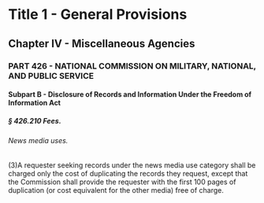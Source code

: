 
# Title 1 - General Provisions
## Chapter IV - Miscellaneous Agencies
### PART 426 - NATIONAL COMMISSION ON MILITARY, NATIONAL, AND PUBLIC SERVICE
#### Subpart B - Disclosure of Records and Information Under the Freedom of Information Act
##### § 426.210 Fees.
###### News media uses.

(3)A requester seeking records under the news media use category shall be charged only the cost of duplicating the records they request, except that the Commission shall provide the requester with the first 100 pages of duplication (or cost equivalent for the other media) free of charge.
